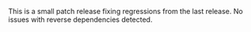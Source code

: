 This is a small patch release fixing regressions from the last release. No
issues with reverse dependencies detected.
